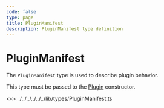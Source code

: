 ```yaml
---
code: false
type: page
title: PluginManifest
description: PluginManifest type definition
---
```


# PluginManifest

<SinceBadge version="2.8.0" />

The `PluginManifest` type is used to describe plugin behavior.  

This type must be passed to the [Plugin](/core/2/framework/abstract-classes/plugin/constructor) constructor.

<<< ./../../../../../lib/types/PluginManifest.ts